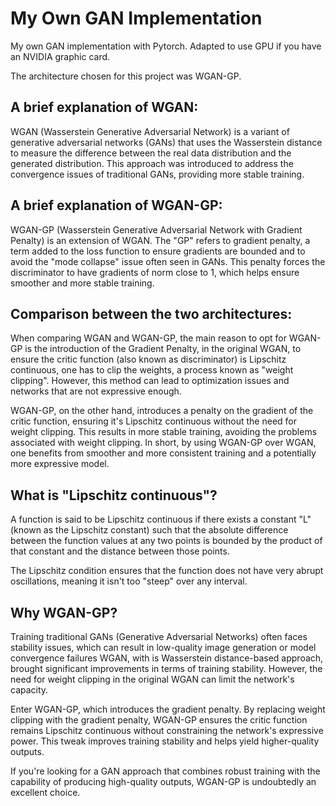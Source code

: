 # My Own GAN Implementation

My own GAN implementation with Pytorch. Adapted to use GPU if you have an NVIDIA graphic card.

The architecture chosen for this project was WGAN-GP.

## A brief explanation of WGAN:

WGAN (Wasserstein Generative Adversarial Network) is a variant of generative adversarial networks (GANs) that uses the Wasserstein distance to measure the difference between the real data distribution and the generated distribution. This approach was introduced to address the convergence issues of traditional GANs, providing more stable training.

## A brief explanation of WGAN-GP:

WGAN-GP (Wasserstein Generative Adversarial Network with Gradient Penalty) is an extension of WGAN. The "GP" refers to gradient penalty, a term added to the loss function to ensure gradients are bounded and to avoid the "mode collapse" issue often seen in GANs. This penalty forces the discriminator to have gradients of norm close to 1, which helps ensure smoother and more stable training.

## Comparison between the two architectures:

When comparing WGAN and WGAN-GP, the main reason to opt for WGAN-GP is the introduction of the Gradient Penalty, in the original WGAN, to ensure the critic function (also known as discriminator) is Lipschitz continuous, one has to clip the weights, a process known as "weight clipping". However, this method can lead to optimization issues and networks that are not expressive enough.

WGAN-GP, on the other hand, introduces a penalty on the gradient of the critic function, ensuring it's Lipschitz continuous without the need for weight clipping. This results in more stable training, avoiding the problems associated with weight clipping. In short, by using WGAN-GP over WGAN, one benefits from smoother and more consistent training and a potentially more expressive model.

## What is "Lipschitz continuous"?

A function is said to be Lipschitz continuous if there exists a constant "L" (known as the Lipschitz constant) such that the absolute difference between the function values at any two points is bounded by the product of that constant and the distance between those points.

The Lipschitz condition ensures that the function does not have very abrupt oscillations, meaning it isn't too "steep" over any interval.

## Why WGAN-GP?

Training traditional GANs (Generative Adversarial Networks) often faces stability issues, which can result in low-quality image generation or model convergence failures WGAN, with is Wasserstein distance-based approach, brought significant improvements in terms of training stability. However, the need for weight clipping in the original WGAN can limit the network's capacity.

Enter WGAN-GP, which introduces the gradient penalty. By replacing weight clipping with the gradient penalty, WGAN-GP ensures the critic function remains Lipschitz continuous without constraining the network's expressive power. This tweak improves training stability and helps yield higher-quality outputs.

If you're looking for a GAN approach that combines robust training with the capability of producing high-quality outputs, WGAN-GP is undoubtedly an excellent choice.
